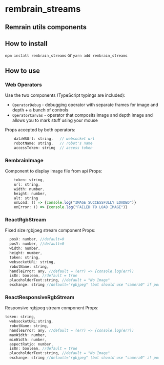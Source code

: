 # rembrain_streams

## Remrain utils components

## How to install

`npm install rembrain_streams`
or
`yarn add rembrain_streams`

## How to use

### Web Operators

Use the two components (TypeScript typings are included):

- `OperatorDebug` - debugging operator with separate frames for image and depth + a bunch of controls
- `OperatorCanvas` - operator that composits image and depth image and allows you to mark stuff using your mouse

Props accepted by both operators:

```js
    dataWSUrl: string,   // websocket url
    robotName: string,   // robot's name
    accessToken: string  // access token
```

### RembrainImage

Component to display image file from api
Props:

```js
    token: string,
    url: string,
    width: number,
    height: number,
    alt: string
    onLoad: () => {console.log("IMAGE SUCCESSFULLY LOADED")}
    onError: () => {console.log("FAILED TO LOAD IMAGE")}
```

### ReactRgbStream

Fixed size rgbjpeg stream component
Props:

```js
  posX: number, //default=0
  posY: number, //default=0
  width: number,
  height: number,
  token: string,
  websocketURL: string,
  robotName: string,
  handleError: any, //default = (err) => {console.log(err))
  isOn: boolean, //default = true
  placeholderText:string, //default = "No Image"
  exchange: string //default="rgbjpeg" (but should use "camera0" if possible)
```

### ReactResponsiveRgbStream

Responsive rgbjpeg stream component
Props:

```js
token: string,
  websocketURL:string,
  robotName: string,
  handleError: any, //default = (err) => {console.log(err))
  maxWidth: number,
  minWidth: number,
  aspectRatio: number,
  isOn: boolean, //default = true
  placeholderText:string, //default = "No Image"
  exchange: string //default="rgbjpeg" (but should use "camera0" if possible)
```
